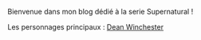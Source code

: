 Bienvenue dans mon blog dédié à la serie Supernatural ! 

Les personnages principaux :
[Dean Winchester](folder_characters/Dean)
